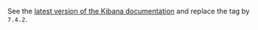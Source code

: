 See the [latest version of the Kibana documentation](../kibana-7.6.2/README.md) and replace the tag by `7.4.2`.